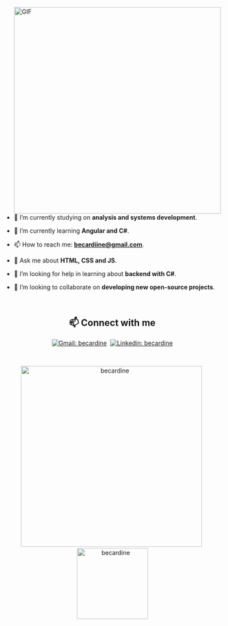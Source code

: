 
<!---<p align="center">
I'm analysis and systems development student with a passion for web programming. I am constantly learning and experimenting new technologies and frameworks to find the best solutions to the problems. 
</p>

##

<br>-->

<!--- Web illustrations by Storyset ( https://storyset.com/web ) --->
<img align="right" alt="GIF" src="https://user-images.githubusercontent.com/74476645/231586894-b7d7122c-e863-414c-9173-029b069a9976.svg" width="480px"/>


<br>


- 🔭 I’m currently studying on **analysis and systems development**.

- 🌱 I’m currently learning **Angular and C#**.

- 📫 How to reach me: **becardiine@gmail.com**.

- 💬 Ask me about **HTML, CSS and JS**.

- 🤝 I’m looking for help in learning about **backend with C#**.

- 👯 I’m looking to collaborate on **developing new open-source projects**.

<br>

<!--## 🎯 Future Goals

- 📖 Learn the basics of **C#** programming language
- 📱 Build a simple project from scratch, front and backend, with **Angular** and **C#**.
- 🚀 Gain experience in developing full-stack.
- 🌐 Improve my knowledge of web standards and incorporate them into my projects.
- 🎨 Learn new design techniques and tools to enhance my UI/UX design skills.

<br>-->

<h2 align="center">📫 Connect with me</h2>

<div align = "center">
    
[![Gmail: becardine](https://img.shields.io/badge/-gmail-red?style=for-the-badge&logo=Gmail&logoColor=white&link=mailto:becardiine@gmail.com)](mailto:becardiine@gmail.com)&nbsp;
[![Linkedin: becardine](https://img.shields.io/badge/-linkedin-blue?style=for-the-badge&logo=Linkedin&logoColor=white&link=https://www.linkedin.com/in/becardine)](https://www.linkedin.com/in/becardine)
  
</div>

<!--<br>
<h2 align="center">📊 Github Stats</h2>

<div align = "center">

![Stats Overview](https://raw.githubusercontent.com/becardine/github-stats/main/generated/overview.svg#gh-dark-mode-only)
![Most Used Languages](https://raw.githubusercontent.com/becardine/github-stats/main/generated/languages.svg#gh-dark-mode-only)

</div>
<br>



<div align = "center">

<h2 align="center">🛠️ Languages and Tools</h2>

<details>
<summary><b>🏄‍♂️ Frontend</b></summary>
<br>
  
![HTML5](https://img.shields.io/badge/-HTML5-E34F26?style=for-the-badge&logo=html5&logoColor=white)&nbsp;
![CSS3](https://img.shields.io/badge/-CSS3-1572B6?style=for-the-badge&logo=css3&logoColor=white)&nbsp;
    ![JavaScript](https://img.shields.io/badge/Javascript-F7DF1E.svg?style=for-the-badge&logo=javascript&logoColor=black)&nbsp;
![Vue.JS](https://img.shields.io/badge/-vue.js-41B883?style=for-the-badge&logo=vue.js&logoColor=white)&nbsp;
    ![Nuxt.JS](https://img.shields.io/badge/-nuxt.js-41b883?style=for-the-badge&logo=nuxt.js&logoColor=white)&nbsp;
     ![Angular](https://img.shields.io/badge/-angular-dd1b16?style=for-the-badge&logo=angular&logoColor=white)&nbsp;
    <br>
![React](https://img.shields.io/badge/-React-%23404d59?style=for-the-badge&logo=react&logoColor=white)&nbsp;
![Sass](https://img.shields.io/badge/-Sass-CC6699?style=for-the-badge&logo=sass&logoColor=white)&nbsp;
![TailwindCSS](https://img.shields.io/badge/-Tailwind_CSS-38B2AC?style=for-the-badge&logo=tailwind-css&logoColor=white)&nbsp;
</details>

<details>
<summary><b>🧰 Backend</b></summary>
<br>

![PHP](https://img.shields.io/badge/-php-8993be?style=for-the-badge&logo=php&logoColor=white)&nbsp;
![Laravel](https://img.shields.io/badge/-LARAVEL-fb503b?style=for-the-badge&logo=LARAVEL&logoColor=white)&nbsp;   
![C#](https://img.shields.io/badge/-C%23-239120?style=for-the-badge&logo=c-sharp&logoColor=white)&nbsp;
![JavaScript](https://img.shields.io/badge/Javascript-F7DF1E.svg?style=for-the-badge&logo=javascript&logoColor=black)&nbsp;
![Node.js](https://img.shields.io/badge/node.js-339933.svg?style=for-the-badge&logo=nodedotjs&logoColor=white)&nbsp;
</details>

<details>
<summary><b>🗄️ Database</b></summary>
<br>

![MongoDB](https://img.shields.io/badge/-MongoDB-47A248?style=for-the-badge&logo=mongodb&logoColor=white)&nbsp;
![SQL Server](https://img.shields.io/badge/-SQL%20Server-CC2927?style=for-the-badge&logo=microsoft-sql-server&logoColor=white)&nbsp;
![MySQL](https://img.shields.io/badge/-MySQL-00000F?style=for-the-badge&logo=mysql)&nbsp;
![PostgreSQL](https://img.shields.io/badge/-postgresql-336791?style=for-the-badge&logo=postgresql&logoColor=white)&nbsp;
</details>

<details>
<summary><b>💻 Software and Tools</b></summary>
<br>

![Git](https://img.shields.io/badge/-Git-F05032?style=for-the-badge&logo=git&logoColor=white)&nbsp;
![GitHub](https://img.shields.io/badge/-GitHub-181717?style=for-the-badge&logo=github)&nbsp;
![Docker](https://img.shields.io/badge/-Docker-2496ED?style=for-the-badge&logo=docker&logoColor=white)&nbsp;
<br>
![Visual Studio Code](https://img.shields.io/badge/-VSCODE-007ACC?style=for-the-badge&&logo=visual-studio-code&logoColor=white)&nbsp;
![Postman](https://img.shields.io/badge/-Postman-FF6C37?style=for-the-badge&logo=postman&logoColor=white)&nbsp;
![Insomnia](https://img.shields.io/badge/-insomnia-5000C8?style=for-the-badge&logo=Insomnia&logoColor=white)&nbsp;
</details>

</div>


<br>

<h2 align="center">👨‍💻 More about me on GitHub</h2>


<details>
<summary><b>🔥 Streak Stats</b></summary>
<br>
<p align="center">
<img src="http://github-readme-streak-stats.herokuapp.com?user=becardine&theme=radical&hide_border=true" alt="becardine" width="390"/>
</p>
</details>

<details>
<summary><b>🏆 Github Trophies</b></summary>
<br>
<p align="center">
<img src="https://github-profile-trophy.vercel.app/?username=becardine&theme=discord" alt="becardine" />
</p>
</details>-->

<br>
<p align="center">
<img src="https://github-readme-stats.vercel.app/api?username=becardine&show_icons=true&theme=radical&count_private=true" alt="becardine" width="420"/>&nbsp;<img src="https://github-readme-stats.vercel.app/api/top-langs/?username=becardine&layout=compact&theme=radical&langs_count=6&hide=html,css,blade" alt="becardine" height="165">
</p>
<!--<img src="https://visitor-badge.glitch.me/badge?page_id=becardine.becardine">
  
  
<h6 align="center">Show ❤️ and 🌟 my repositories!</h6>-->
